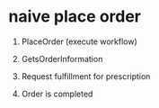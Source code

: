 # naive place order

1. PlaceOrder (execute workflow)
1. GetsOrderInformation

1. Request fulfillment for prescription
1. Order is completed